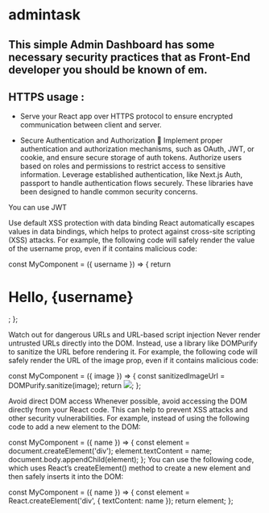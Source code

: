 # admintask
## This simple Admin Dashboard has some necessary security practices that as Front-End developer you should be known of em.

## HTTPS usage :
- Serve your React app over HTTPS protocol to ensure encrypted communication between client and server.

- Secure Authentication and Authorization :closed_lock_with_key:
Implement proper authentication and authorization mechanisms, such as OAuth, JWT, or cookie, and ensure secure storage of auth tokens.
Authorize users based on roles and permissions to restrict access to sensitive information.
Leverage established authentication, like Next.js Auth, passport to handle authentication flows securely. These libraries have been designed to handle common security concerns.

You can use JWT 

Use default XSS protection with data binding
React automatically escapes values in data bindings, which helps to protect against cross-site scripting (XSS) attacks. For example, the following code will safely render the value of the username prop, even if it contains malicious code:

const MyComponent = ({ username }) => {
  return <h1>Hello, {username}</h1>;
};

Watch out for dangerous URLs and URL-based script injection
Never render untrusted URLs directly into the DOM. Instead, use a library like DOMPurify to sanitize the URL before rendering it. For example, the following code will safely render the URL of the image prop, even if it contains malicious code:

const MyComponent = ({ image }) => {
  const sanitizedImageUrl = DOMPurify.sanitize(image);
  return <img src={sanitizedImageUrl} />;
};

Avoid direct DOM access
Whenever possible, avoid accessing the DOM directly from your React code. This can help to prevent XSS attacks and other security vulnerabilities. For example, instead of using the following code to add a new element to the DOM:

const MyComponent = ({ name }) => {
  const element = document.createElement('div');
  element.textContent = name;
  document.body.appendChild(element);
};
You can use the following code, which uses React’s createElement() method to create a new element and then safely inserts it into the DOM:

const MyComponent = ({ name }) => {
  const element = React.createElement('div', { textContent: name });
  return element;
};
